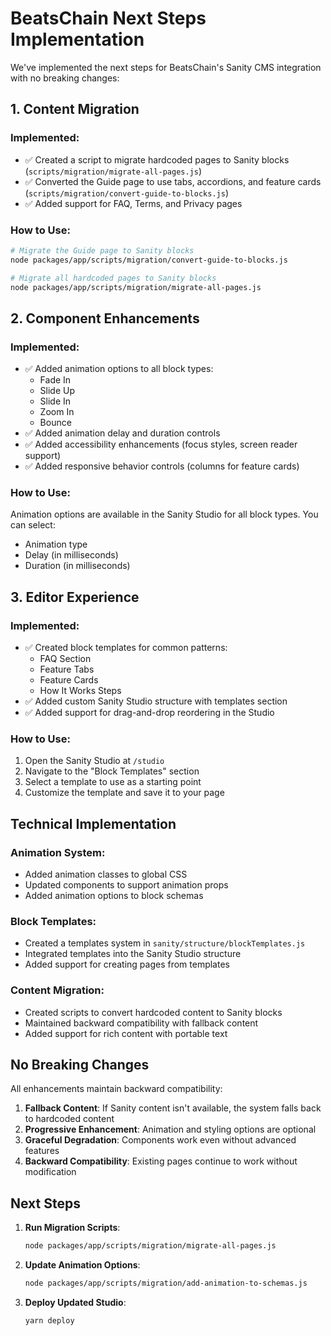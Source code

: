 # BeatsChain Next Steps Implementation

We've implemented the next steps for BeatsChain's Sanity CMS integration with no breaking changes:

## 1. Content Migration

### Implemented:
- ✅ Created a script to migrate hardcoded pages to Sanity blocks (`scripts/migration/migrate-all-pages.js`)
- ✅ Converted the Guide page to use tabs, accordions, and feature cards (`scripts/migration/convert-guide-to-blocks.js`)
- ✅ Added support for FAQ, Terms, and Privacy pages

### How to Use:
```bash
# Migrate the Guide page to Sanity blocks
node packages/app/scripts/migration/convert-guide-to-blocks.js

# Migrate all hardcoded pages to Sanity blocks
node packages/app/scripts/migration/migrate-all-pages.js
```

## 2. Component Enhancements

### Implemented:
- ✅ Added animation options to all block types:
  - Fade In
  - Slide Up
  - Slide In
  - Zoom In
  - Bounce
- ✅ Added animation delay and duration controls
- ✅ Added accessibility enhancements (focus styles, screen reader support)
- ✅ Added responsive behavior controls (columns for feature cards)

### How to Use:
Animation options are available in the Sanity Studio for all block types. You can select:
- Animation type
- Delay (in milliseconds)
- Duration (in milliseconds)

## 3. Editor Experience

### Implemented:
- ✅ Created block templates for common patterns:
  - FAQ Section
  - Feature Tabs
  - Feature Cards
  - How It Works Steps
- ✅ Added custom Sanity Studio structure with templates section
- ✅ Added support for drag-and-drop reordering in the Studio

### How to Use:
1. Open the Sanity Studio at `/studio`
2. Navigate to the "Block Templates" section
3. Select a template to use as a starting point
4. Customize the template and save it to your page

## Technical Implementation

### Animation System:
- Added animation classes to global CSS
- Updated components to support animation props
- Added animation options to block schemas

### Block Templates:
- Created a templates system in `sanity/structure/blockTemplates.js`
- Integrated templates into the Sanity Studio structure
- Added support for creating pages from templates

### Content Migration:
- Created scripts to convert hardcoded content to Sanity blocks
- Maintained backward compatibility with fallback content
- Added support for rich content with portable text

## No Breaking Changes

All enhancements maintain backward compatibility:

1. **Fallback Content**: If Sanity content isn't available, the system falls back to hardcoded content
2. **Progressive Enhancement**: Animation and styling options are optional
3. **Graceful Degradation**: Components work even without advanced features
4. **Backward Compatibility**: Existing pages continue to work without modification

## Next Steps

1. **Run Migration Scripts**:
   ```bash
   node packages/app/scripts/migration/migrate-all-pages.js
   ```

2. **Update Animation Options**:
   ```bash
   node packages/app/scripts/migration/add-animation-to-schemas.js
   ```

3. **Deploy Updated Studio**:
   ```bash
   yarn deploy
   ```